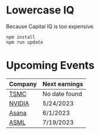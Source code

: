 # Lowercase IQ

Because Capital IQ is too expensive.

```
npm install
npm run update
```

# Upcoming Events

Company | Next earnings
--- | ---
[TSMC](https://investor.tsmc.com/english/financial-calendar) | No date found
[NVIDIA](https://investor.nvidia.com/events-and-presentations/events-and-presentations/) | 5/24/2023
[Asana](https://investors.asana.com/events-and-presentations/) | 6/1/2023
[ASML](https://www.asml.com/en/investors/financial-calendar) | 7/19/2023